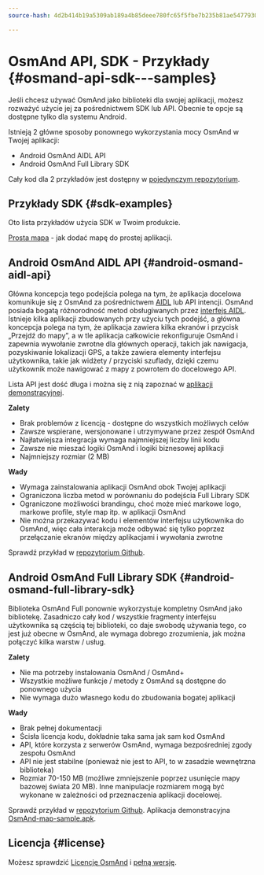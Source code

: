 ```yaml
---
source-hash: 4d2b414b19a5309ab189a4b85deee780fc65f5fbe7b235b81ae54779300d0e0a

---
```

# OsmAnd API, SDK - Przykłady {#osmand-api-sdk---samples}
Jeśli chcesz używać OsmAnd jako biblioteki dla swojej aplikacji, możesz rozważyć użycie jej za pośrednictwem SDK lub API. Obecnie te opcje są dostępne tylko dla systemu Android.

Istnieją 2 główne sposoby ponownego wykorzystania mocy OsmAnd w Twojej aplikacji:
- Android OsmAnd AIDL API
- Android OsmAnd Full Library SDK

Cały kod dla 2 przykładów jest dostępny w [pojedynczym repozytorium](https://github.com/osmandapp/osmand-api-demo).

## Przykłady SDK {#sdk-examples}

Oto lista przykładów użycia SDK w Twoim produkcie.

[Prosta mapa](./add_mapview.md) - jak dodać mapę do prostej aplikacji.

## Android OsmAnd AIDL API {#android-osmand-aidl-api}
Główna koncepcja tego podejścia polega na tym, że aplikacja docelowa komunikuje się z OsmAnd za pośrednictwem [AIDL](https://developer.android.com/guide/components/aidl) lub API intencji. OsmAnd posiada bogatą różnorodność metod obsługiwanych przez [interfejs AIDL](https://github.com/osmandapp/OsmAnd/blob/master/OsmAnd/src/net/osmand/aidl/IOsmAndAidlInterface.aidl). Istnieje kilka aplikacji zbudowanych przy użyciu tych podejść, a główna koncepcja polega na tym, że aplikacja zawiera kilka ekranów i przycisk „Przejdź do mapy”, a w tle aplikacja całkowicie rekonfiguruje OsmAnd i zapewnia wywołanie zwrotne dla głównych operacji, takich jak nawigacja, pozyskiwanie lokalizacji GPS, a także zawiera elementy interfejsu użytkownika, takie jak widżety / przyciski szuflady, dzięki czemu użytkownik może nawigować z mapy z powrotem do docelowego API.

Lista API jest dość długa i można się z nią zapoznać w [aplikacji demonstracyjnej](https://download.osmand.net/latest-night-build/OsmAnd-api-sample.apk).

**Zalety**
- Brak problemów z licencją - dostępne do wszystkich możliwych celów
- Zawsze wspierane, wersjonowane i utrzymywane przez zespół OsmAnd
- Najłatwiejsza integracja wymaga najmniejszej liczby linii kodu
- Zawsze nie mieszać logiki OsmAnd i logiki biznesowej aplikacji
- Najmniejszy rozmiar (2 MB)

**Wady**
- Wymaga zainstalowania aplikacji OsmAnd obok Twojej aplikacji
- Ograniczona liczba metod w porównaniu do podejścia Full Library SDK
- Ograniczone możliwości brandingu, choć może mieć markowe logo, markowe profile, style map itp. w aplikacji OsmAnd
- Nie można przekazywać kodu i elementów interfejsu użytkownika do OsmAnd, więc cała interakcja może odbywać się tylko poprzez przełączanie ekranów między aplikacjami i wywołania zwrotne

Sprawdź przykład w [repozytorium Github](https://github.com/osmandapp/osmand-api-demo/tree/master/OsmAnd-api-sample).

## Android OsmAnd Full Library SDK {#android-osmand-full-library-sdk}
Biblioteka OsmAnd Full ponownie wykorzystuje kompletny OsmAnd jako bibliotekę. Zasadniczo cały kod / wszystkie fragmenty interfejsu użytkownika są częścią tej biblioteki, co daje swobodę używania tego, co jest już obecne w OsmAnd, ale wymaga dobrego zrozumienia, jak można połączyć kilka warstw / usług.

**Zalety**
- Nie ma potrzeby instalowania OsmAnd / OsmAnd+
- Wszystkie możliwe funkcje / metody z OsmAnd są dostępne do ponownego użycia
- Nie wymaga dużo własnego kodu do zbudowania bogatej aplikacji

**Wady**
- Brak pełnej dokumentacji
- Ścisła licencja kodu, dokładnie taka sama jak sam kod OsmAnd
- API, które korzysta z serwerów OsmAnd, wymaga bezpośredniej zgody zespołu OsmAnd
- API nie jest stabilne (ponieważ nie jest to API, to w zasadzie wewnętrzna biblioteka)
- Rozmiar 70-150 MB (możliwe zmniejszenie poprzez usunięcie mapy bazowej świata 20 MB). Inne manipulacje rozmiarem mogą być wykonane w zależności od przeznaczenia aplikacji docelowej.

Sprawdź przykład w [repozytorium Github](https://github.com/osmandapp/osmand-api-demo/tree/master/OsmAnd-map-sample).
Aplikacja demonstracyjna [OsmAnd-map-sample.apk](https://download.osmand.net/latest-night-build/OsmAnd-map-sample.apk).

## Licencja {#license}
Możesz sprawdzić [Licencję OsmAnd](https://osmand.net/help-online/license) i [pełną wersję](https://github.com/osmandapp/OsmAnd/blob/master/LICENSE).